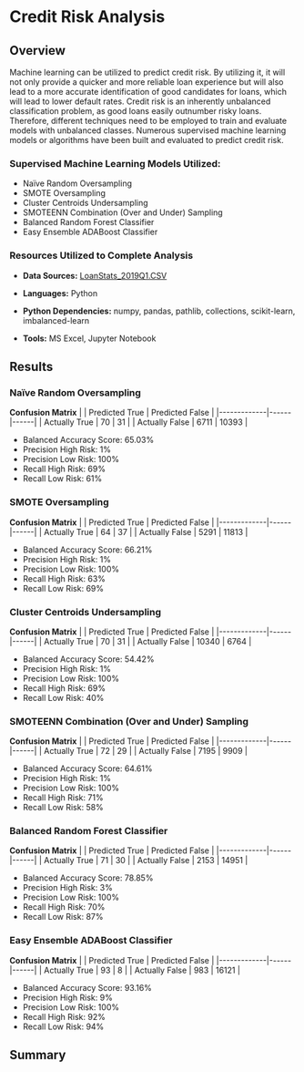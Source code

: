# Credit Risk Analysis

## Overview
Machine learning can be utilized to predict credit risk. By utilizing it, it will not only provide a quicker and more reliable loan experience but will also lead to a more accurate identification of good candidates for loans, which will lead to lower default rates. Credit risk is an inherently unbalanced classification problem, as good loans easily outnumber risky loans. Therefore, different techniques need to be employed to train and evaluate models with unbalanced classes. Numerous supervised machine learning models or algorithms have been built and evaluated to predict credit risk. 

### Supervised Machine Learning Models Utilized:
* Naïve Random Oversampling
* SMOTE Oversampling
* Cluster Centroids Undersampling 
* SMOTEENN Combination (Over and Under) Sampling
* Balanced Random Forest Classifier
* Easy Ensemble ADABoost Classifier  

### Resources Utilized to Complete Analysis
* **Data Sources:** 
[LoanStats_2019Q1.CSV](https://github.com/cmmgw/Credit_Risk_Analysis/blob/main/Resources/LoanStats_2019Q1.zip) 

* **Languages:** Python
* **Python Dependencies:** numpy, pandas, pathlib, collections, scikit-learn, imbalanced-learn
* **Tools:** MS Excel, Jupyter Notebook


## Results

### Naïve Random Oversampling

**Confusion Matrix**
|             | Predicted True  | Predicted False | 
|-------------|------|------|
| Actually True | 70 | 31 |
| Actually False | 6711 | 10393 |


* Balanced Accuracy Score: 65.03%
* Precision High Risk: 1%
* Precision Low Risk: 100%
* Recall High Risk: 69% 
* Recall Low Risk: 61%


### SMOTE Oversampling

**Confusion Matrix**
|             | Predicted True  | Predicted False | 
|-------------|------|------|
| Actually True | 64 | 37 |
| Actually False | 5291 | 11813 |

* Balanced Accuracy Score: 66.21%
* Precision High Risk: 1%
* Precision Low Risk: 100%
* Recall High Risk: 63% 
* Recall Low Risk: 69%


### Cluster Centroids Undersampling 

**Confusion Matrix**
|             | Predicted True  | Predicted False | 
|-------------|------|------|
| Actually True | 70 | 31 |
| Actually False | 10340 | 6764 |

* Balanced Accuracy Score: 54.42%
* Precision High Risk: 1%
* Precision Low Risk: 100%
* Recall High Risk: 69% 
* Recall Low Risk: 40%


### SMOTEENN Combination (Over and Under) Sampling

**Confusion Matrix**
|             | Predicted True  | Predicted False | 
|-------------|------|------|
| Actually True | 72 | 29 |
| Actually False | 7195 | 9909 |

* Balanced Accuracy Score: 64.61%
* Precision High Risk: 1%
* Precision Low Risk: 100%
* Recall High Risk: 71% 
* Recall Low Risk: 58%


### Balanced Random Forest Classifier

**Confusion Matrix**
|             | Predicted True  | Predicted False | 
|-------------|------|------|
| Actually True | 71 | 30 |
| Actually False | 2153 | 14951 |

* Balanced Accuracy Score: 78.85%
* Precision High Risk: 3%
* Precision Low Risk: 100%
* Recall High Risk: 70% 
* Recall Low Risk: 87%


### Easy Ensemble ADABoost Classifier  

**Confusion Matrix**
|             | Predicted True  | Predicted False | 
|-------------|------|------|
| Actually True | 93 | 8 |
| Actually False | 983 | 16121 |

* Balanced Accuracy Score: 93.16%
* Precision High Risk: 9%
* Precision Low Risk: 100%
* Recall High Risk: 92% 
* Recall Low Risk: 94%


## Summary
